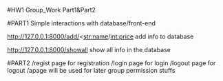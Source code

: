 #HW1 Group_Work Part1&Part2

#PART1
Simple interactions with database/front-end

http://127.0.0.1:8000/add/<<str:name>/<int:price> 
add info to database

http://127.0.0.1:8000/showall
show all info in the database


#PART2
/regist page for registration
/login page for login
/logout page for logout
/apage will be used for later group permission stuffs
